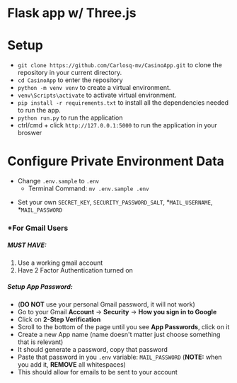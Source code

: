 # Flask app w/ Three.js

# Setup
* `git clone https://github.com/Carlosq-mv/CasinoApp.git` to clone the repository in your current directory.
* `cd CasinoApp` to enter the repository 
* `python -m venv venv` to create a virtual environment.  
* `venv\Scripts\activate` to activate virtual environment.  
* `pip install -r requirements.txt` to install all the dependencies needed to run the app.
* `python run.py` to run the application
* ctrl/cmd + click `http://127.0.0.1:5000` to run the application in your broswer

# Configure Private Environment Data
- Change `.env.sample` to `.env` 
    - Terminal Command: `mv .env.sample .env` 
* Set your own `SECRET_KEY`, `SECURITY_PASSWORD_SALT`, *`MAIL_USERNAME`, *`MAIL_PASSWORD`
### ***For Gmail Users**
##### **MUST HAVE:**  
1. Use a working gmail account
2. Have 2 Factor Authentication turned on  

##### Setup App Password:
* (**DO NOT** use your personal Gmail password, it will not work)
* Go to your Gmail **Account** -> **Security** -> **How you sign in to Google**
* Click on **2-Step Verification**
* Scroll to the bottom of the page until you see **App Passwords**, click on it 
* Create a new App name (name doesn't matter just choose something that is relevant)
* It should generate a password, copy that password
* Paste that password in you `.env` variable: `MAIL_PASSWORD` (**NOTE:** when you add it, **REMOVE** all whitespaces)
* This should allow for emails to be sent to your account